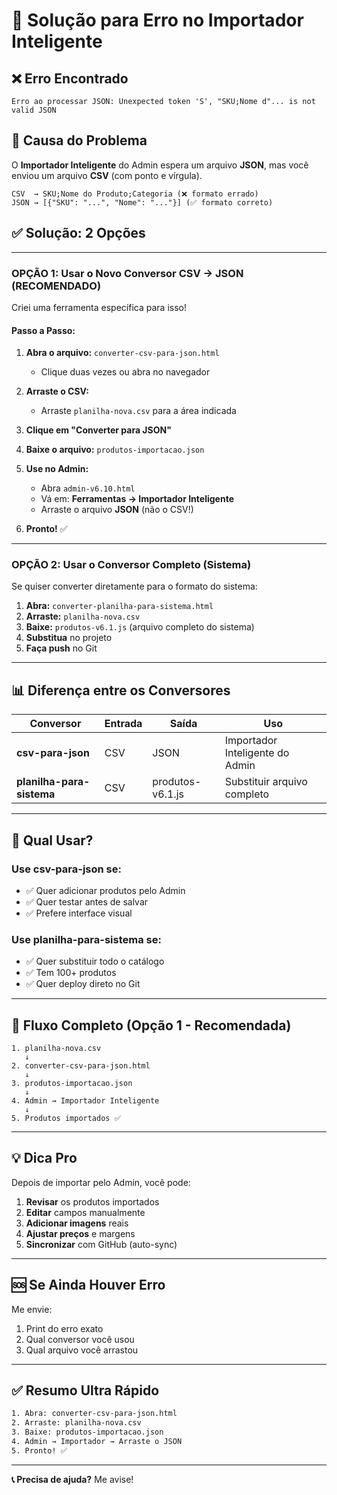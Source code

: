 # 🔧 Solução para Erro no Importador Inteligente

## ❌ Erro Encontrado

```
Erro ao processar JSON: Unexpected token 'S', "SKU;Nome d"... is not valid JSON
```

## 🎯 Causa do Problema

O **Importador Inteligente** do Admin espera um arquivo **JSON**, mas você enviou um arquivo **CSV** (com ponto e vírgula).

```
CSV  → SKU;Nome do Produto;Categoria (❌ formato errado)
JSON → [{"SKU": "...", "Nome": "..."}] (✅ formato correto)
```

## ✅ Solução: 2 Opções

---

### **OPÇÃO 1: Usar o Novo Conversor CSV → JSON (RECOMENDADO)**

Criei uma ferramenta específica para isso!

#### Passo a Passo:

1. **Abra o arquivo:** `converter-csv-para-json.html`
   - Clique duas vezes ou abra no navegador

2. **Arraste o CSV:**
   - Arraste `planilha-nova.csv` para a área indicada

3. **Clique em "Converter para JSON"**

4. **Baixe o arquivo:** `produtos-importacao.json`

5. **Use no Admin:**
   - Abra `admin-v6.10.html`
   - Vá em: **Ferramentas → Importador Inteligente**
   - Arraste o arquivo **JSON** (não o CSV!)

6. **Pronto!** ✅

---

### **OPÇÃO 2: Usar o Conversor Completo (Sistema)**

Se quiser converter diretamente para o formato do sistema:

1. **Abra:** `converter-planilha-para-sistema.html`
2. **Arraste:** `planilha-nova.csv`
3. **Baixe:** `produtos-v6.1.js` (arquivo completo do sistema)
4. **Substitua** no projeto
5. **Faça push** no Git

---

## 📊 Diferença entre os Conversores

| Conversor | Entrada | Saída | Uso |
|-----------|---------|-------|-----|
| **csv-para-json** | CSV | JSON | Importador Inteligente do Admin |
| **planilha-para-sistema** | CSV | produtos-v6.1.js | Substituir arquivo completo |

---

## 🎯 Qual Usar?

### Use **csv-para-json** se:
- ✅ Quer adicionar produtos pelo Admin
- ✅ Quer testar antes de salvar
- ✅ Prefere interface visual

### Use **planilha-para-sistema** se:
- ✅ Quer substituir todo o catálogo
- ✅ Tem 100+ produtos
- ✅ Quer deploy direto no Git

---

## 🚀 Fluxo Completo (Opção 1 - Recomendada)

```
1. planilha-nova.csv
   ↓
2. converter-csv-para-json.html
   ↓
3. produtos-importacao.json
   ↓
4. Admin → Importador Inteligente
   ↓
5. Produtos importados ✅
```

---

## 💡 Dica Pro

Depois de importar pelo Admin, você pode:

1. **Revisar** os produtos importados
2. **Editar** campos manualmente
3. **Adicionar imagens** reais
4. **Ajustar preços** e margens
5. **Sincronizar** com GitHub (auto-sync)

---

## 🆘 Se Ainda Houver Erro

Me envie:
1. Print do erro exato
2. Qual conversor você usou
3. Qual arquivo você arrastou

---

## ✅ Resumo Ultra Rápido

```bash
1. Abra: converter-csv-para-json.html
2. Arraste: planilha-nova.csv
3. Baixe: produtos-importacao.json
4. Admin → Importador → Arraste o JSON
5. Pronto! ✅
```

---

**📞 Precisa de ajuda?** Me avise!
